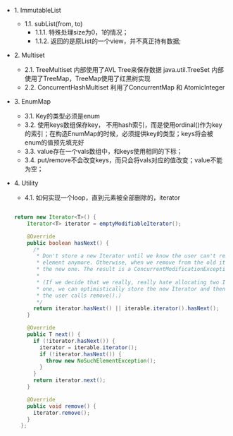 * 1\. ImmutableList
  * 1.1\. subList(from, to)
       * 1.1.1\. 特殊处理size为0，1的情况；
       * 1.1.2\. 返回的是原List的一个view，并不真正持有数据;
* 2\. Multiset
  * 2.1\. TreeMultiset 内部使用了AVL Tree来保存数据
          java.util.TreeSet 内部使用了TreeMap，TreeMap使用了红黑树实现
  * 2.2\. ConcurrentHashMultiset 利用了ConcurrentMap 和 AtomicInteger
* 3\. EnumMap
  * 3.1\. Key的类型必须是enum
  * 3.2\. 使用keys数组保存key， 不用hash索引，而是使用ordinal()作为key的索引；在构造EnumMap的时候，必须提供key的类型；keys将会被enum的值预先填充好
  * 3.3\. value存在一个vals数组中，和keys使用相同的下标；
  * 3.4\. put/remove不会改变keys，而只会将vals对应的值改变；value不能为空；
* 4\. Utility
  * 4.1\. 如何实现一个loop，直到元素被全部删除的，iterator
  
  ```Java

  return new Iterator<T>() {
      Iterator<T> iterator = emptyModifiableIterator();

      @Override
      public boolean hasNext() {
        /*
         * Don't store a new Iterator until we know the user can't remove() the last returned
         * element anymore. Otherwise, when we remove from the old iterator, we may be invalidating
         * the new one. The result is a ConcurrentModificationException or other bad behavior.
         *
         * (If we decide that we really, really hate allocating two Iterators per cycle instead of
         * one, we can optimistically store the new Iterator and then be willing to throw it out if
         * the user calls remove().)
         */
        return iterator.hasNext() || iterable.iterator().hasNext();
      }

      @Override
      public T next() {
        if (!iterator.hasNext()) {
          iterator = iterable.iterator();
          if (!iterator.hasNext()) {
            throw new NoSuchElementException();
          }
        }
        return iterator.next();
      }

      @Override
      public void remove() {
        iterator.remove();
      }
    };

  ```